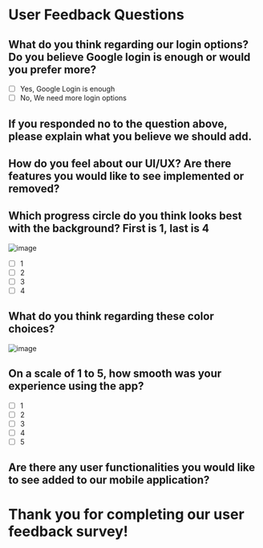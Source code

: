 # User Feedback Questions
## What do you think regarding our login options? Do you believe Google login is enough or would you prefer more?
- [ ] Yes, Google Login is enough
- [ ] No, We need more login options
## If you responded no to the question above, please explain what you believe we should add.
## How do you feel about our UI/UX? Are there features you would like to see implemented or removed?
## Which progress circle do you think looks best with the background? First is 1, last is 4
![image](https://github.com/ucsb-cs148-w24/project-pj12-appblocker/assets/91865075/8f547580-87bb-47bc-b99a-90328fb2430a)
- [ ] 1
- [ ] 2
- [ ] 3
- [ ] 4
## What do you think regarding these color choices?
![image](https://github.com/ucsb-cs148-w24/project-pj12-appblocker/assets/91865075/030f7b06-a3ef-4761-b21d-aa5f6f425be4)
## On a scale of 1 to 5, how smooth was your experience using the app?
- [ ] 1
- [ ] 2
- [ ] 3
- [ ] 4
- [ ] 5
## Are there any user functionalities you would like to see added to our mobile application?

# Thank you for completing our user feedback survey!


